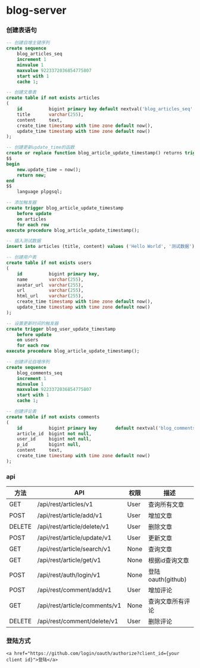 # blog-server
### 创建表语句
```sql
-- 创建自增主键序列
create sequence
    blog_articles_seq
    increment 1
    minvalue 1
    maxvalue 9223372036854775807
    start with 1
    cache 1;

-- 创建文章表
create table if not exists articles
(
    id          bigint primary key default nextval('blog_articles_seq'::regclass),
    title       varchar(255),
    content     text,
    create_time timestamp with time zone default now(),
    update_time timestamp with time zone default now()
);

-- 创建更新update_time的函数
create or replace function blog_article_update_timestamp() returns trigger as
$$
begin
    new.update_time = now();
    return new;
end
$$
    language plpgsql;

-- 添加触发器
create trigger blog_article_update_timestamp
    before update
    on articles
    for each row
execute procedure blog_article_update_timestamp();

-- 插入测试数据
insert into articles (title, content) values ('Hello World', '测试数据');

-- 创建用户表
create table if not exists users
(
    id          bigint primary key,
    name        varchar(255),
    avatar_url  varchar(255),
    url         varchar(255),
    html_url    varchar(255),
    create_time timestamp with time zone default now(),
    update_time timestamp with time zone default now()
);

-- 设置更新时间的触发器
create trigger blog_user_update_timestamp
    before update
    on users
    for each row
execute procedure blog_article_update_timestamp();

-- 创建评论自增序列
create sequence
    blog_comments_seq
    increment 1
    minvalue 1
    maxvalue 9223372036854775807
    start with 1
    cache 1;

-- 创建评论表
create table if not exists comments
(
    id          bigint primary key       default nextval('blog_comments_seq'::regclass),
    article_id  bigint not null,
    user_id     bigint not null,
    p_id        bigint null,
    content     text,
    create_time timestamp with time zone default now()
);

```
### api

| 方法   | API                           | 权限 | 描述              |
| ------ | ----------------------------- | ---- | ----------------- |
| GET    | /api/rest/articles/v1         | User | 查询所有文章      |
| POST   | /api/rest/article/add/v1      | User | 增加文章          |
| DELETE | /api/rest/article/delete/v1   | User | 删除文章          |
| POST   | /api/rest/article/update/v1   | User | 更新文章          |
| GET    | /api/rest/article/search/v1   | None | 查询文章          |
| GET    | /api/rest/article/get/v1      | None | 根据id查询文章    |
| POST   | /api/rest/auth/login/v1       | None | 登陆oauth(github) |
| POST   | /api/rest/comment/add/v1      | User | 增加评论          |
| GET    | /api/rest/article/comments/v1 | None | 查询文章所有评论  |
| DELETE | /api/rest/comment/delete/v1   | User | 删除评论          |

### 登陆方式
```
<a href="https://github.com/login/oauth/authorize?client_id={your client id}">登陆</a>
```
